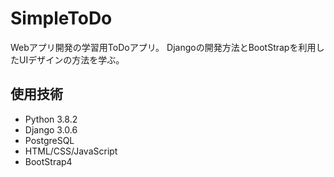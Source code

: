 # SimpleToDo
Webアプリ開発の学習用ToDoアプリ。
Djangoの開発方法とBootStrapを利用したUIデザインの方法を学ぶ。

## 使用技術
- Python 3.8.2
- Django 3.0.6
- PostgreSQL
- HTML/CSS/JavaScript
- BootStrap4
